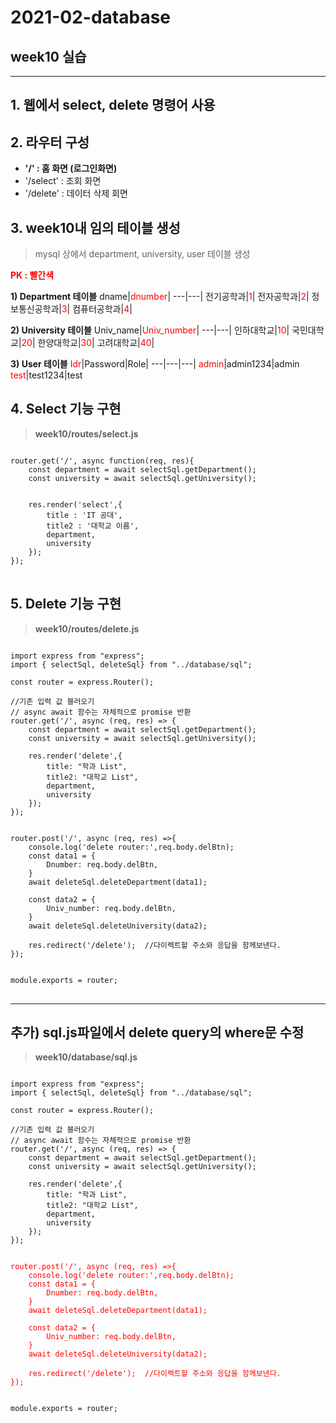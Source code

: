 # 2021-02-database

## week10 실습 
*************
## 1. 웹에서 select, delete 명령어 사용

## 2. 라우터 구성 
+ **'/' : 홈 화면 (로그인화면)** <br/>
+    '/select' : 조회 화면 <br/>
+    '/delete' : 데이터 삭제 회면 <br/>

## 3. week10내 임의 테이블 생성
> mysql 상에서 department, university, user 테이블 생성
    
**<span style="color:red">PK : 빨간색</span><br/>**

 **1) Department 테이블**
dname|<span style="color:red">dnumber</span>|
---|---|
전기공학과|<span style="color:red">1</span>|
전자공학과|<span style="color:red">2</span>|
정보통신공학과|<span style="color:red">3</span>|
컴퓨터공학과|<span style="color:red">4</span>|

 **2) University 테이블**
Univ_name|<span style="color:red">Univ_number</span>|
---|---|
인하대학교|<span style="color:red">10</span>|
국민대학교|<span style="color:red">20</span>|
한양대학교|<span style="color:red">30</span>|
고려대학교|<span style="color:red">40</span>|

 **3) User 테이블**
<span style="color:red">Idr</span>|Password|Role|
---|---|---|
<span style="color:red">admin</span>|admin1234|admin
<span style="color:red">test</span>|test1234|test

 

## 4. Select 기능 구현
>**week10/routes/select.js**
<pre>
<code>
router.get('/', async function(req, res){
    const department = await selectSql.getDepartment();
    const university = await selectSql.getUniversity();


    res.render('select',{
        title : 'IT 공대',
        title2 : '대학교 이름',
        department,
        university
    });
});
</code>
</pre>


## 5. Delete 기능 구현
>**week10/routes/delete.js**
<pre>
<code>
import express from "express";
import { selectSql, deleteSql} from "../database/sql";

const router = express.Router();

//기존 입력 값 블러오기 
// async await 함수는 자체적으로 promise 반환
router.get('/', async (req, res) => {
    const department = await selectSql.getDepartment();
    const university = await selectSql.getUniversity();

    res.render('delete',{
        title: "학과 List",
        title2: "대학교 List",
        department,
        university
    });
});


router.post('/', async (req, res) =>{
    console.log('delete router:',req.body.delBtn);
    const data1 = {
        Dnumber: req.body.delBtn,         
    }
    await deleteSql.deleteDepartment(data1); 

    const data2 = {        
        Univ_number: req.body.delBtn,  
    }
    await deleteSql.deleteUniversity(data2); 

    res.redirect('/delete');  //다이렉트할 주소와 응답을 함께보낸다.
}); 


module.exports = router;
</code>
</pre>

****
## 추가) sql.js파일에서 delete query의 where문 수정
>**week10/database/sql.js**
<pre>
<code>
import express from "express";
import { selectSql, deleteSql} from "../database/sql";

const router = express.Router();

//기존 입력 값 블러오기 
// async await 함수는 자체적으로 promise 반환
router.get('/', async (req, res) => {
    const department = await selectSql.getDepartment();
    const university = await selectSql.getUniversity();

    res.render('delete',{
        title: "학과 List",
        title2: "대학교 List",
        department,
        university
    });
});

<span style="color:red">
router.post('/', async (req, res) =>{
    console.log('delete router:',req.body.delBtn);
    const data1 = {
        Dnumber: req.body.delBtn,         
    }
    await deleteSql.deleteDepartment(data1); 

    const data2 = {        
        Univ_number: req.body.delBtn,  
    }
    await deleteSql.deleteUniversity(data2); 

    res.redirect('/delete');  //다이렉트할 주소와 응답을 함께보낸다.
}); 
</span>

module.exports = router;
</code>
</pre>


